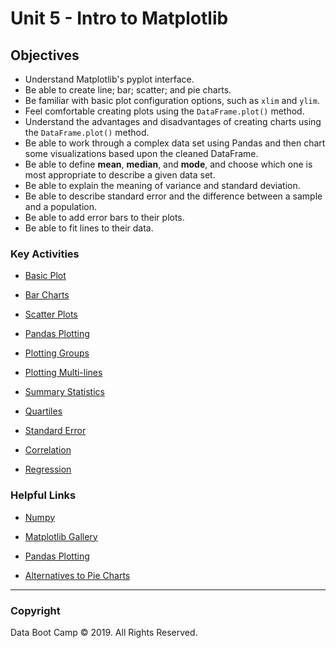# Unit 5 - Intro to Matplotlib

## Objectives

* Understand Matplotlib's pyplot interface.
* Be able to create line; bar; scatter; and pie charts.
* Be familiar with basic plot configuration options, such as `xlim` and `ylim`.
* Feel comfortable creating plots using the `DataFrame.plot()` method.
* Understand the advantages and disadvantages of creating charts using the `DataFrame.plot()` method.
* Be able to work through a complex data set using Pandas and then chart some visualizations based upon the cleaned DataFrame.
* Be able to define **mean**, **median**, and **mode**, and choose which one is most appropriate to describe a given data set.
* Be able to explain the meaning of variance and standard deviation.
* Be able to describe standard error and the difference between a sample and a population.
* Be able to add error bars to their plots.
* Be able to fit lines to their data.

### Key Activities

* [Basic Plot](1/Activities/02-Stu_NJTemp)

* [Bar Charts](1/Activities/08-Stu_PyBars)

* [Scatter Plots](1/Activities/12-Stu_ScatterPy)

* [Pandas Plotting](2/Activities/03-Stu_BattlingKings)

* [Plotting Groups](2/Activities/05-Stu_BikeTrippin)

* [Plotting Multi-lines](2/Activities/07-Ins_PandasMultiLine)

* [Summary Statistics](3/Activities/01-Ins_Summary_Statistics)

* [Quartiles](3/Activities/02-Ins_Quartiles_and_Outliers)

* [Standard Error](3/Activities/05-Par_Standard_Error)

* [Correlation](3/Activities/07-Stu_Correlation_Conquerors)

* [Regression](3/Activities/09-Stu_Fits_and_Regression)

### Helpful Links

* [Numpy](http://www.numpy.org/)

* [Matplotlib Gallery](https://matplotlib.org/gallery.html)

* [Pandas Plotting](https://pandas.pydata.org/pandas-docs/stable/visualization.html)

* [Alternatives to Pie Charts](http://www.storytellingwithdata.com/blog/2014/06/alternatives-to-pies)

- - -

### Copyright

Data Boot Camp © 2019. All Rights Reserved.
